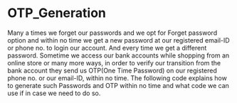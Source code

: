 # OTP_Generation
Many a times we forget our passwords and we opt for Forget password option and within no time we get a new password at our registered email-ID or phone no. to login our account. And every time we get a different password. Sometime we access our bank accounts while shopping from an online store or many more ways, in order to verify our transition from the bank account they send us OTP(One Time Password) on our registered phone no. or our email-ID, within no time.  The following code explains how to generate such Passwords and OTP within no time and what code we can use if in case we need to do so.
